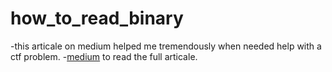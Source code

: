 # how_to_read_binary
-this articale on medium helped me tremendously when needed help with a ctf problem.
-[medium](https://medium.com/@LindaVivah/learn-how-to-read-binary-in-5-minutes-dac1feb991e) to read the full articale.
